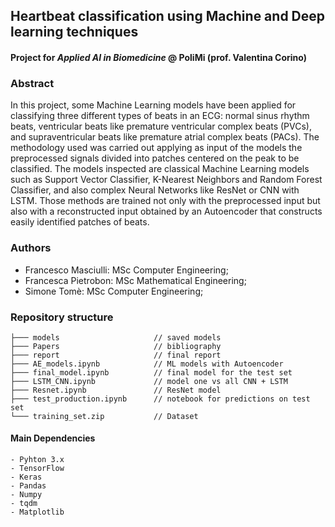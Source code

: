 <h2>Heartbeat classification using Machine and Deep learning
techniques</h2>

<h4>Project for <em>Applied AI in Biomedicine</em> @ <strong>PoliMi</strong> (prof. Valentina Corino)</h4>

<h3>Abstract</h3>
In this project, some Machine Learning models have been applied for classifying three different
types of beats in an ECG: normal sinus rhythm beats, ventricular beats like premature ventricular
complex beats (PVCs), and supraventricular beats like premature atrial complex beats (PACs).
The methodology used was carried out applying as input of the models the preprocessed signals
divided into patches centered on the peak to be classified. The models inspected are classical
Machine Learning models such as Support Vector Classifier, K-Nearest Neighbors and Random
Forest Classifier, and also complex Neural Networks like ResNet or CNN with LSTM. Those
methods are trained not only with the preprocessed input but also with a reconstructed input
obtained by an Autoencoder that constructs easily identified patches of beats.


<h3>Authors</h3>

- Francesco Masciulli: MSc Computer Engineering;
- Francesca Pietrobon: MSc Mathematical Engineering;
- Simone Tomè: MSc Computer Engineering;


<h3>Repository structure</h3>

```
├─── models                     // saved models
├─── Papers                     // bibliography
├─── report                     // final report
├─── AE_models.ipynb            // ML models with Autoencoder
├─── final_model.ipynb          // final model for the test set 
├─── LSTM_CNN.ipynb             // model one vs all CNN + LSTM
├─── Resnet.ipynb               // ResNet model 
├─── test_production.ipynb      // notebook for predictions on test set 
└─── training_set.zip           // Dataset
```

<h4>Main Dependencies</h4>

```
- Pyhton 3.x
- TensorFlow
- Keras
- Pandas
- Numpy 
- tqdm
- Matplotlib 
```
